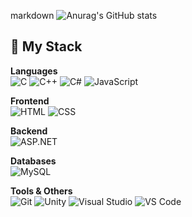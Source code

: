markdown
![Anurag's GitHub stats](https://github-readme-stats.vercel.app/api?username=anuraghazra&show_icons=true&theme=radical)

## 🧠 My Stack

**Languages**  
![C](https://img.shields.io/badge/C-A8B9CC?style=for-the-badge&logo=c&logoColor=white)
![C++](https://img.shields.io/badge/C++-00599C?style=for-the-badge&logo=cplusplus&logoColor=white)
![C#](https://img.shields.io/badge/C%23-239120?style=for-the-badge&logo=csharp&logoColor=white)
![JavaScript](https://img.shields.io/badge/JavaScript-F7DF1E?style=for-the-badge&logo=javascript&logoColor=black)

**Frontend**  
![HTML](https://img.shields.io/badge/HTML5-E34F26?style=for-the-badge&logo=html5&logoColor=white)
![CSS](https://img.shields.io/badge/CSS3-1572B6?style=for-the-badge&logo=css3&logoColor=white)


**Backend**  
![ASP.NET](https://img.shields.io/badge/ASP.NET-512BD4?style=for-the-badge&logo=dotnet&logoColor=white)

**Databases**  
![MySQL](https://img.shields.io/badge/MySQL-4479A1?style=for-the-badge&logo=mysql&logoColor=white)

**Tools & Others**  
![Git](https://img.shields.io/badge/Git-F05032?style=for-the-badge&logo=git&logoColor=white)
![Unity](https://img.shields.io/badge/Unity-000000?style=for-the-badge&logo=unity&logoColor=white)
![Visual Studio](https://img.shields.io/badge/Visual%20Studio-5C2D91?style=for-the-badge&logo=visualstudio&logoColor=white)
![VS Code](https://img.shields.io/badge/VS%20Code-007ACC?style=for-the-badge&logo=visualstudiocode&logoColor=white)



<!--
**KirillPolytech/KirillPolytech** is a ✨ _special_ ✨ repository because its `README.md` (this file) appears on your GitHub profile.

Here are some ideas to get you started:

- 🔭 I’m currently working on ...
- 🌱 I’m currently learning ...
- 👯 I’m looking to collaborate on ...
- 🤔 I’m looking for help with ...
- 💬 Ask me about ...
- 📫 How to reach me: ...
- 😄 Pronouns: ...
- ⚡ Fun fact: ...
-->
